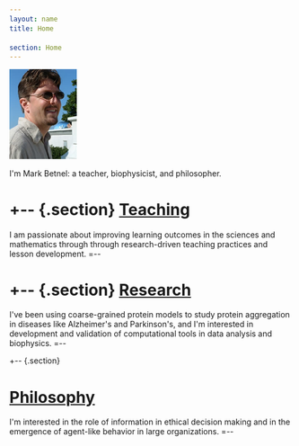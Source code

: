 ```yaml
---
layout: name
title: Home

section: Home
---
```


<img class='inset right' src='images/mark.jpg' title='Mark Betnel' alt='Smiling Mark' width='120px' />

<!--
Hello World
=======
-->

I'm Mark Betnel: a teacher, biophysicist, and philosopher.

+-- {.section}
[Teaching][edu]
=======
I am passionate about improving learning outcomes in the sciences and
mathematics through through research-driven teaching practices and lesson
development.
=--

+--	{.section}
[Research][research]
========
I've been using coarse-grained protein models to study protein aggregation
in diseases like Alzheimer's and Parkinson's, and I'm interested in development
and validation of computational tools in data analysis and biophysics.
=--

+--     {.section}
<h1 id="Philosophy"><a href="files/moral_agency.pdf" target="_blank">Philosophy</a></h1>

I'm interested in the role of information in ethical decision making
and in the emergence of agent-like behavior in large organizations.
=--




[moralagency]: http://markbetnel.com/files/moral_agency.pdf
[phil]: http://markbetnel.com/philosophy/
[edu]: http://markbetnel.com/teaching/
[soft]: http://markbetnel.com/software/
[research]: http://markbetnel.com/research/
